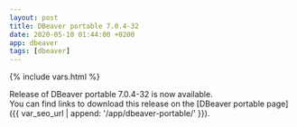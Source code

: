 ```yaml
---
layout: post
title: DBeaver portable 7.0.4-32
date: 2020-05-10 01:44:00 +0200
app: dbeaver
tags: [dbeaver]
---
```

{% include vars.html %}

Release of DBeaver portable 7.0.4-32 is now available.<br />
You can find links to download this release on the [DBeaver portable page]({{ var_seo_url | append: '/app/dbeaver-portable/' }}).